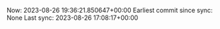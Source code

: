 Now: 2023-08-26 19:36:21.850647+00:00 Earliest commit since sync: None Last sync: 2023-08-26 17:08:17+00:00
